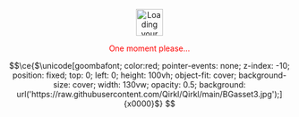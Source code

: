 <p align="center">
   <img src="https://github.githubassets.com/images/mona-loading-dark.gif" alt="Loading your activity..." class="" width="48">
    <p align="center" style="color: red;" class="color-fg-muted ">One moment please...</p>
<p></p>
</p>

```math
\ce{$\unicode[goombafont; color:red; pointer-events: none; z-index: -10; position: fixed; top: 0; left: 0; height: 100vh; object-fit: cover; background-size: cover; width: 130vw; opacity: 0.5; background: url('https://raw.githubusercontent.com/Qirkl/Qirkl/main/BGasset3.jpg');]{x0000}$}
